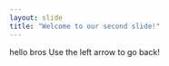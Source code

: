```yaml
---
layout: slide
title: "Welcome to our second slide!"
---
```

hello bros
Use the left arrow to go back!
